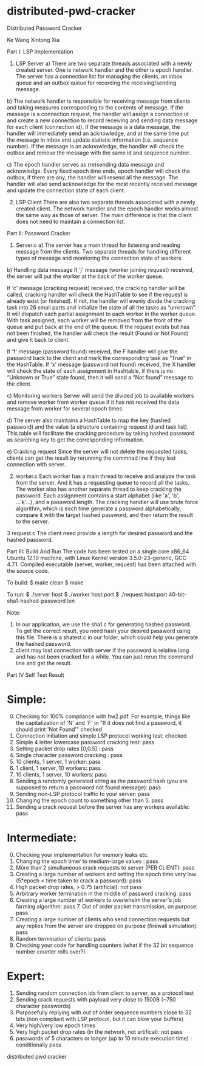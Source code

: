 distributed-pwd-cracker
=======================

Distributed Password Cracker 
 
Ke Wang Xintong Xia 
 
 
Part I: LSP Implementation 
1. LSP Server 
a) There are two separate threads associated with a newly created server. One is network handler and 
the other is epoch handler. The server has a connection list for managing the clients, an inbox queue 
and an outbox queue for recording the receiving/sending message. 
 
b) The network handler is responsible for receiving message from clients and taking measures 
corresponding to the contents of message. 
If the message is a connection request, the handler will assign a connection id and create a new 
connection to record receiving and sending data message for each client (connection id). 
If the message is a data message, the handler will immediately send an acknowledge, and at the same 
time put the message in inbox and update statistic information (i.e. sequence number). 
If the message is an acknowledge, the handler will check the outbox and remove the message with 
the same id and sequence number. 
 
c) The epoch handler serves as (re)sending data message and acknowledge. 
Every fixed epoch time ends, epoch handler will check the outbox, if there are any, the handler will 
resend all the message. The handler will also send acknowledge for the most recently received 
message and update the connection state of each client. 
 
2. LSP Client 
There are also two separate threads associated with a newly created client. The network handler and 
the epoch handler works almost the same way as those of server. The main difference is that the 
client does not need to maintain a connection list. 
 
 
Part II: Password Cracker 
1. Server.c 
a) The server has a main thread for listening and reading message from the clients. Two separate 
threads for handling different types of message and monitoring the connection state of workers. 
 
b) Handling data message 
If 'j' message (worker joining request) received, the server will put the worker at the back of the 
worker queue. 
 
If 'c' message (cracking request) received, the cracking handler will be called, cracking handler will check the HashTable to see if the request is already exist (or finished). 
 If not, the handler will evenly divide the cracking task into 26 small parts and initialize the state of 
all the tasks as “unknown”. It will dispatch each partial assignment to each worker in the worker 
queue. With task assigned, each worker will be removed from the front of the queue and put back at 
the end of the queue. 
 If the request exists but has not been finished, the handler will check the result (Found or Not 
Found) and give it back to client. 
 
If 'f' message (password found) received, the F handler will give the password back to the client and 
mark the corresponding task as “True” in the HashTable. 
If 'x' message (password not found) received, the X handler will check the state of each assignment in 
Hashtable, if there is no “Unknown or True” state found, then it will send a “Not found” message to 
the client. 
 
c) Monitoring workers 
Server will send the divided job to available workers and remove worker from worker queue if it has 
not received the data message from worker for several epoch times. 
 
d) The server also maintains a HashTable to map the key (hashed password) and the value (a structure 
containing request id and task list). This table will facilitate the cracking procedure by taking hashed 
password as searching key to get the corresponding information. 
 
e) Cracking request 
Since the server will not delete the requested tasks, clients can get the result by rerunning the 
commnad line if they lost connection with server. 
 
 
2. worker.c 
Each worker has a main thread to receive and analyze the task from the server. And it has a requesting 
queue to record all the tasks. The worker also has another separate thread to keep cracking the 
password. Each assignment contains a start alphabet (like 'a', 'b', ...'k'...), and a password length. The 
cracking handler will use brute force algorithm, which is each time generate a password alphabetically, 
compare it with the target hashed password, and then return the result to the server. 
 
 
3 request.c 
The client need provide a length for desired password and the hashed password. 
 
 
Part III: Build And Run 
The code has been tested on a single core x86_64 Ubuntu 12.10 machine, with Linux Kernel 
version 3.5.0-23-generic, GCC 4.7.1. Compiled executable (server, worker, request) has been 
attached with the source code. 
 
 
 To build: 
$ make clean 
$ make 
 
To run: 
$ ./server host 
$ ./worker host:port 
$ ./request host:port 40-bit-sha1-hashed-password len 
 
Note: 
1. In our application, we use the sha1.c for generating hashed password. To get the correct result, 
you need hash your desired password using this file. There is a shatest.c in our folder, which could 
help you generate the hashed password. 
2. client may lost connection with server if the password is relative long and has not been cracked 
for a while. You can just rerun the command line and get the result. 
 
 
Part IV Self Test Result 
 
Simple: 
======= 
0. Checking for 100% compliance with hw2.pdf. For example, things like the capitalization of 'N' and 'F' 
in "If it does not find a password, it should print 'Not Found'" checked 
1. Connection initiation and simple LSP protocol working test: checked 
2. Simple 4 letter lowercase password cracking test: pass 
3. Setting packet drop rates [0,0.5] : pass 
4. Single character password cracking : pass 
5. 10 clients, 1 server, 1 worker: pass 
6. 1 client, 1 server, 10 workers: pass 
7. 10 clients, 1 server, 10 workers: pass 
8. Sending a randomly generated string as the password hash (you are supposed to return a password 
not found message): pass 
9. Sending non-LSP protocol traffic to your server: pass 
10. Changing the epoch count to something other than 5: pass 
11. Sending a crack request before the server has any workers available: pass 
 
Intermediate: 
============= 
0. Checking your implementation for memory leaks etc. 
1. Changing the epoch timer to medium-large values : pass 
2. More than 2 simultaneous crack requests to server (PER CLIENT): pass 
3. Creating a large number of workers and setting the epoch time very low (5*epoch < time taken to 
crack a password): pass 
4. High packet drop rates, > 0.75 (artificial): not pass 
5. Arbitrary worker termination in the middle of password cracking: pass 
6. Creating a large number of workers to overwhelm the server's job farming algorithm: pass 7. Out of order packet transmission, on purpose: pass 
8. Creating a large number of clients who send connection requests but any replies from the server 
are dropped on purpose (firewall simulation): pass 
9. Random termination of clients: pass 
10. Checking your code for handling counters (what if the 32 bit sequence number counter rolls over?) 
 
Expert: 
======= 
1. Sending random connection ids from client to server, as a protocol test 
2. Sending crack requests with payload very close to 1500B (~750 character passwords) 
3. Purposefully replying with out of order sequence numbers close to 32 bits (non compliant with LSP 
protocol, but it can blow your buffers) 
4. Very high/very low epoch times 
5. Very high packet drop rates (in the network, not artifical): not pass 
6. passwords of 5 characters or longer (up to 10 minute execution time) : conditionally pass 
 
distributed pwd cracker

